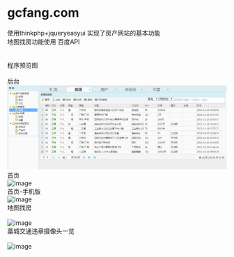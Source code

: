 # gcfang.com
使用thinkphp+jqueryeasyui 实现了房产网站的基本功能 <br/>
地图找房功能使用 百度API <br/>
<br/><br/>
程序预览图 <br/>
<br/>后台<br/>
  ![image](https://raw.githubusercontent.com/leisensoft/gcfang.com/master/1_web_preview_img/gcfang%E5%90%8E%E5%8F%B0.png)
<br/>首页<br/>
  ![image](https://raw.github.com/leisensoft/gcfang.com/blob/master/1_web_preview/gcfang%E9%A6%96%E9%A1%B5.png)
<br/>首页-手机版<br/>
  ![image](https://raw.github.com/leisensoft/gcfang.com/blob/master/1_web_preview/gcfang%E6%89%8B%E6%9C%BA%E7%89%88%E9%A6%96%E9%A1%B5.png)
<br/>地图找房<br/>  
![image](https://raw.github.com/leisensoft/gcfang.com/blob/master/1_web_preview/gcfang%E5%9C%B0%E5%9B%BE%E6%89%BE%E6%88%BF.png)
<br/>藁城交通违章摄像头一览<br/>  
![image](https://github.com/leisensoft/gcfang.com/blob/master/1_web_preview/%E8%97%81%E5%9F%8E%E4%BA%A4%E9%80%9A%E8%BF%9D%E7%AB%A0%E6%91%84%E5%83%8F%E5%A4%B4%E4%B8%80%E8%A7%88.png)


 


